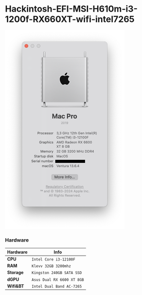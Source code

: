 # Hackintosh-EFI-MSI-H610m-i3-1200f-RX660XT-wifi-intel7265


![ScreenShot](/Screenshoot/Screenshot%202024-10-28%20at%2002.21.22.png)

### Hardware
| Hardware       | Info                                                             |
|----------------|------------------------------------------------------------------|
| **CPU**        | `Intel Core i3-12100F`                                           |
| **RAM**        | `Klevv 32GB 3200mhz`                                             |
| **Storage**    | `Kingston 240GB SATA SSD`                                        |
| **dGPU**       | `Asus Dual RX 6600 XT 8GB`                                       |
| **Wifi&BT**    | `Intel Dual Band AC-7265`                                        |
